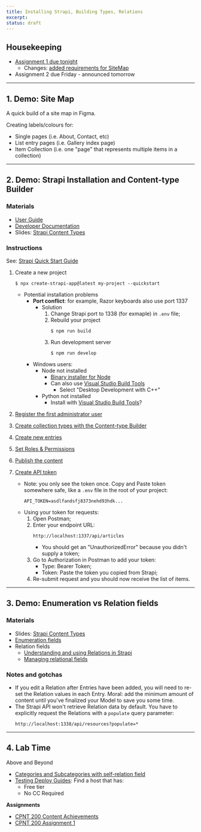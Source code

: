 ```yaml
---
title: Installing Strapi, Building Types, Relations
excerpt: 
status: draft
---
```


## Housekeeping
- [Assignment 1 due tonight](/courses/cpnt-200/assessments/assignment-1)
    - Changes: [added requirements for SiteMap](https://github.com/sait-wbdv/fall-2022/commit/df15ec2cc58682279067581610acbb40569ee118#diff-044bb52f0e2fc379c744fd5f1b9302e8b25f0d3a43a2afcbf4b36f5997c27534)
- Assignment 2 due Friday - announced tomorrow

---

## 1. Demo: Site Map
A quick build of a site map in Figma.

Creating labels/colours for:
- Single pages (i.e. About, Contact, etc)
- List entry pages (i.e. Gallery index page)
- Item Collection (i.e. one "page" that represents multiple items in a collection)

---

## 2. Demo: Strapi Installation and Content-type Builder
### Materials
- [User Guide](https://docs.strapi.io/user-docs/latest/getting-started/introduction.html)
- [Developer Documentation](https://docs.strapi.io/developer-docs/latest/getting-started/introduction.html)
- Slides: [Strapi Content Types](https://sait-wbdv.github.io/slides/w23/cpnt-200/strapi-content-types.html)

### Instructions
See: [Strapi Quick Start Guide](https://docs.strapi.io/developer-docs/latest/getting-started/quick-start.html)
1. Create a new project
    ```
    $ npx create-strapi-app@latest my-project --quickstart
    ```

    - Potential installation problems
        - **Port conflict**: for example, Razor keyboards also use port 1337
            - Solution
                1. Change Strapi port to 1338 (for exmaple) in `.env` file;
                2. Rebuild your project
                    ```
                    $ npm run build
                    ```
                3. Run development server
                    ```
                    $ npm run develop
                    ```
        - Windows users:
            - Node not installed
                - [Binary installer for Node](https://nodejs.org/en/download/)
                - Can also use [Visual Studio Build Tools](https://visualstudio.microsoft.com/thank-you-downloading-visual-studio/?sku=BuildTools)
                    - Select "Desktop Development with C++"
            - Python not installed
                - Install with [Visual Studio Build Tools](https://visualstudio.microsoft.com/thank-you-downloading-visual-studio/?sku=BuildTools)?


2. [Register the first administrator user](https://docs.strapi.io/developer-docs/latest/getting-started/quick-start.html#step-2-register-the-first-administrator-user)
3. [Create collection types with the Content-type Builder](https://docs.strapi.io/developer-docs/latest/getting-started/quick-start.html#step-1-create-collection-types-with-the-content-type-builder)
4. [Create new entries](https://docs.strapi.io/developer-docs/latest/getting-started/quick-start.html#step-2-use-the-collection-types-to-create-new-entries)
5. [Set Roles & Permissions](https://docs.strapi.io/developer-docs/latest/getting-started/quick-start.html#step-3-set-roles-permissions)
6. [Publish the content](https://docs.strapi.io/developer-docs/latest/getting-started/quick-start.html#step-4-publish-the-content)
7. [Create API token](https://docs.strapi.io/user-docs/latest/settings/managing-global-settings.html#managing-api-tokens)
    - Note: you only see the token once. Copy and Paste token somewhere safe, like a `.env` file in the root of your project:
        ```
        API_TOKEN=asdlfandsfj8373nehd93hdk...
        ```
    - Using your token for requests:
        1. Open Postman;
        2. Enter your endpoint URL:
            ```
            http://localhost:1337/api/articles
            ```
            - You should get an "UnauthorizedError" because you didn't supply a token;
        3. Go to Authorization in Postman to add your token:
            - Type: Bearer Token;
            - Token: Paste the token you copied from Strapi;
        4. Re-submit request and you should now receive the list of items.

---

## 3. Demo: Enumeration vs Relation fields
### Materials
- Slides: [Strapi Content Types](https://sait-wbdv.github.io/slides/w23/cpnt-200/strapi-content-types.html)
- [Enumeration fields](https://docs.strapi.io/user-docs/latest/content-types-builder/configuring-fields-content-type.html#enumeration)
- Relation fields
    - [Understanding and using Relations in Strapi](https://strapi.io/blog/understanding-and-using-relations-in-strapi)
    - [Managing relational fields](https://docs.strapi.io/user-docs/latest/content-manager/managing-relational-fields.html)

### Notes and gotchas
- If you edit a Relation after Entries have been added, you will need to re-set the Relation values in each Entry. Moral: add the minimum amount of content until you've finalized your Model to save you some time.
- The Strapi API won't retrieve Relation data by default. You have to explicitly request the Relations with a `populate` query parameter:
    ```
    http://localhost:1338/api/resources?populate=*
    ```

---

## 4. Lab Time
Above and Beyond
- [Categories and Subcategories with self-relation field](https://stackoverflow.com/questions/71625257/categories-and-sub-categories-for-strapi-collection)
- [Testing Deploy Guides](https://docs.strapi.io/developer-docs/latest/setup-deployment-guides/deployment.html#hosting-provider-guides): Find a host that has:
    - Free tier
    - No CC Required

**Assignments**
- [CPNT 200 Content Achievements](/courses/cpnt-200/assessments/achievements)
- [CPNT 200 Assignment 1](/courses/cpnt-200/assessments/assignment-1)
